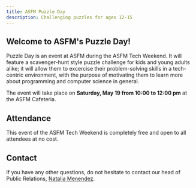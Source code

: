 ```yaml
---
title: ASFM Puzzle Day
description: Challenging puzzles for ages 12-15
---
```

## Welcome to ASFM's Puzzle Day!
Puzzle Day is an event at ASFM during the ASFM Tech Weekend. It will feature a scavenger-hunt style puzzle challenge for kids and young adults alike; it will allow them to excercise their problem-solving skills in a tech-centric environment, with the purpose of motivating them to learn more about programming and computer science in general.

The event will take place on **Saturday, May 19 from 10:00 to 12:00 pm** at the ASFM Cafeteria.

## Attendance
This event of the ASFM Tech Weekend is completely free and open to all attendees at no cost.

## Contact
If you have any other questions, do not hesitate to contact our head of Public Relations, [Natalia Menendez](mailto:18menendez5970@asfm.mx?subject=Puzzle%20Day).

